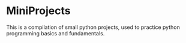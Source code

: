 # MiniProjects

This is a compilation of small python projects, used to practice python programming basics and fundamentals. 
